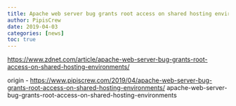 ```yaml
---
title: Apache web server bug grants root access on shared hosting environments
author: PipisCrew
date: 2019-04-03
categories: [news]
toc: true
---
```


https://www.zdnet.com/article/apache-web-server-bug-grants-root-access-on-shared-hosting-environments/

origin - https://www.pipiscrew.com/2019/04/apache-web-server-bug-grants-root-access-on-shared-hosting-environments/ apache-web-server-bug-grants-root-access-on-shared-hosting-environments
